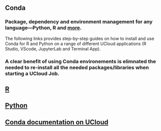 
## Conda

### Package, dependency and environment management for any language—Python, R and [more](https://docs.conda.io/en/latest/).

The following links provides step-by-step guides on how to install and use Conda for R and Python on a range of different UCloud applications (R Studio, VScode, JupyterLab and Terminal App).

### A clear benefit of using Conda environements is elimnated the needed to re-install all the needed packages/libraries when starting a UCloud Job.

###



## [R](https://github.com/CBS-HPC/UCloud-Tutorials/blob/main/Conda/Conda_R.ipynb)

## [Python](https://github.com/CBS-HPC/UCloud-Tutorials/blob/main/Conda/Conda_Python.ipynb)

## [Conda documentation on UCloud](https://docs.cloud.sdu.dk/search.html?q=Conda&check_keywords=yes&area=default) 
